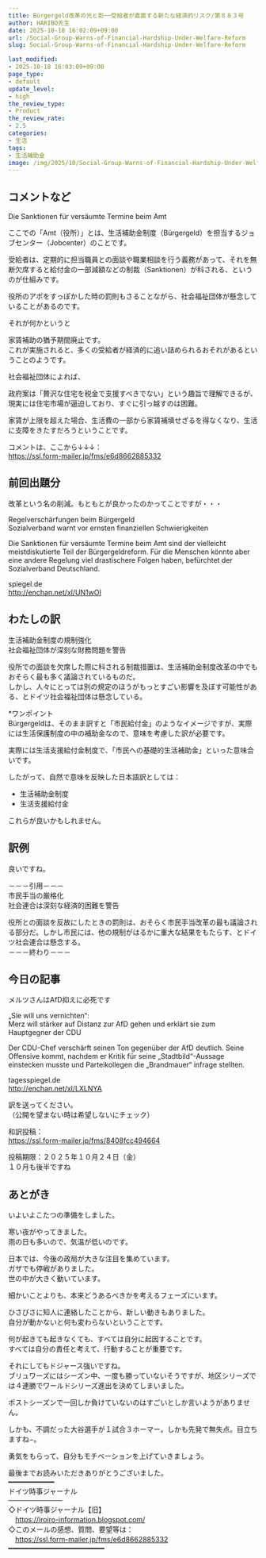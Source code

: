 ```yaml
---
title: Bürgergeld改革の光と影──受給者が直面する新たな経済的リスク/第８８３号
author: HARIBO先生
date: 2025-10-18 16:02:09+09:00
url: /Social-Group-Warns-of-Financial-Hardship-Under-Welfare-Reform
slug: Social-Group-Warns-of-Financial-Hardship-Under-Welfare-Reform

last_modified:
- 2025-10-18 16:03:09+09:00
page_type:
- default
update_level:
- high
the_review_type:
- Product
the_review_rate:
- 2.5
categories:
- 生活
tags:
- 生活補助金
image: /img/2025/10/Social-Group-Warns-of-Financial-Hardship-Under-Welfare-Reform.webp
---
```

## コメントなど
Die Sanktionen für versäumte Termine beim Amt

ここでの「Amt（役所）」とは、生活補助金制度（Bürgergeld）を担当するジョブセンター（Jobcenter）のことです。

受給者は、定期的に担当職員との面談や職業相談を行う義務があって、それを無断欠席すると給付金の一部減額などの制裁（Sanktionen）が科される、というのが仕組みです。

役所のアポをすっぽかした時の罰則もさることながら、社会福祉団体が懸念していることがあるのです。

それが何かというと

家賃補助の猶予期間廃止です。  
これが実施されると、多くの受給者が経済的に追い詰められるおそれがあるということのようです。

社会福祉団体によれば、

政府案は「贅沢な住宅を税金で支援すべきでない」という趣旨で理解できるが、現実には住宅市場が逼迫しており、すぐに引っ越すのは困難。

家賃が上限を超えた場合、生活費の一部から家賃補填せざるを得なくなり、生活に支障をきたすだろうということです。

コメントは、ここから↓↓↓：  
<https://ssl.form-mailer.jp/fms/e6d8662885332>


## 前回出題分
改革という名の削減。もともとが良かったのかってことですが・・・

Regelverschärfungen beim Bürgergeld  
Sozialverband warnt vor ernsten finanziellen Schwierigkeiten

Die Sanktionen für versäumte Termine beim Amt sind der vielleicht meistdiskutierte Teil der Bürgergeldreform. Für die Menschen könnte aber eine andere Regelung viel drastischere Folgen haben, befürchtet der Sozialverband Deutschland.

spiegel.de  
<http://enchan.net/xl/UN1wOI>


## わたしの訳
生活補助金制度の規制強化  
社会福祉団体が深刻な財務問題を警告

役所での面談を欠席した際に科される制裁措置は、生活補助金制度改革の中でもおそらく最も多く議論されているものだ。  
しかし、人々にとっては別の規定のほうがもっとすごい影響を及ぼす可能性がある、とドイツ社会福祉団体は懸念している。

*ワンポイント  
Bürgergeldは、そのまま訳すと「市民給付金」のようなイメージですが、実際には生活保護制度の中の補助金なので、意味を考慮した訳が必要です。

実際には生活支援給付金制度で、「市民への基礎的生活補助金」といった意味合いです。

したがって、自然で意味を反映した日本語訳としては：

* 生活補助金制度
* 生活支援給付金

これらが良いかもしれません。


## 訳例
良いですね。

－－－引用－－－  
市民手当の厳格化  
社会連合は深刻な経済的困難を警告

役所との面談を反故にしたときの罰則は、おそらく市民手当改革の最も議論される部分だ。しかし市民には、他の規制がはるかに重大な結果をもたらす、とドイツ社会連合は懸念する。  
－－－終わり－－－


## 今日の記事
メルツさんはAfD抑えに必死です

„Sie will uns vernichten“:  
Merz will stärker auf Distanz zur AfD gehen und erklärt sie zum Hauptgegner der CDU

Der CDU-Chef verschärft seinen Ton gegenüber der AfD deutlich. Seine Offensive kommt, nachdem er Kritik für seine „Stadtbild“-Aussage einstecken musste und Parteikollegen die „Brandmauer“ infrage stellten.

tagesspiegel.de  
<http://enchan.net/xl/LXLNYA>

訳を送ってください。  
（公開を望まない時は希望しないにチェック）

和訳投稿：  
<https://ssl.form-mailer.jp/fms/8408fcc494664>

投稿期限：２０２５年１０月２４日（金）  
１０月も後半ですね


## あとがき
いよいよこたつの準備をしました。

寒い夜がやってきました。  
雨の日も多いので、気温が低いのです。

日本では、今後の政局が大きな注目を集めています。  
ガザでも停戦がありました。  
世の中が大きく動いています。

細かいことよりも、本来どうあるべきかを考えるフェーズにいます。

ひさびさに知人に連絡したことから、新しい動きもありました。  
自分が動かないと何も変わらないということです。

何が起きても起きなくても、すべては自分に起因することです。  
すべては自分の責任と考えて、行動することが重要です。

それにしてもドジャース強いですね。  
ブリュワーズにはシーズン中、一度も勝っていないそうですが、地区シリーズでは４連勝でワールドシリーズ進出を決めてしまいました。

ポストシーズンで一回しか負けていないのはすごいとしか言いようがありません。

しかも、不調だった大谷選手が１試合３ホーマー。しかも先発で無失点。目立ちますね−。

勇気をもらって、自分もモチベーションを上げていきましょう。

最後までお読みいただきありがとうございました。  
━━━━━━━━━━━  
ドイツ時事ジャーナル  
───────────  
◇ドイツ時事ジャーナル【旧】  
　<https://iroiro-information.blogspot.com/>  
◇このメールの感想、質問、要望等は：  
　<https://ssl.form-mailer.jp/fms/e6d8662885332>  
━━━━━━━━━━━━━━━━━━━━━━━